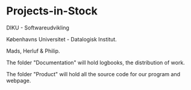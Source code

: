# Projects-in-Stock

DIKU - Softwareudvikling  

Københavns Universitet - Datalogisk Institut.

Mads, Herluf & Philip.

The folder "Documentation" will hold logbooks, the distribution of work.

The folder "Product" will hold all the source code for our program and webpage. 
